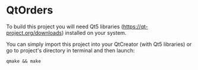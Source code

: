QtOrders
========

To build this project you will need Qt5 libraries (https://qt-project.org/downloads) installed on your system. 

You can simply import this project into your QtCreator (with Qt5 libraries) or go to project's directory in terminal and then launch:

```
qmake && make
```
